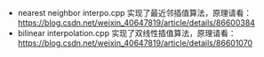* nearest neighbor interpo.cpp 实现了最近邻插值算法，原理请看：https://blog.csdn.net/weixin_40647819/article/details/86600384
* bilinear interpolation.cpp 实现了双线性插值算法，原理请看：https://blog.csdn.net/weixin_40647819/article/details/86601070
